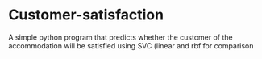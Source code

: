 # Customer-satisfaction
A simple python program that predicts whether the customer of the accommodation will be satisfied using SVC (linear and rbf for comparison
